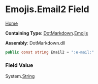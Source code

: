 # Emojis\.Email2 Field

[Home](../../../README.md)

**Containing Type**: [DotMarkdown](../../README.md)\.[Emojis](../README.md)

**Assembly**: DotMarkdown\.dll

```csharp
public const string Email2 = ":e-mail:"
```

### Field Value

System\.[String](https://docs.microsoft.com/en-us/dotnet/api/system.string)